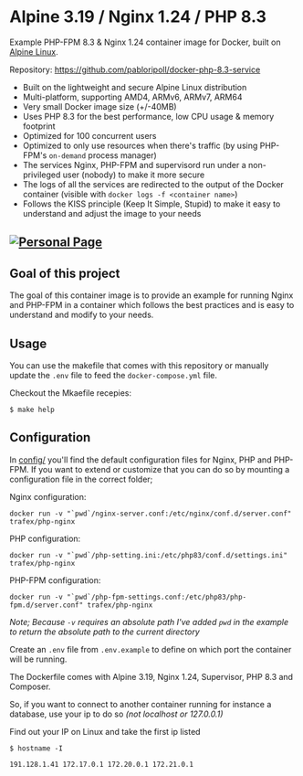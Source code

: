 # Alpine 3.19 / Nginx 1.24 / PHP 8.3

Example PHP-FPM 8.3 & Nginx 1.24 container image for Docker, built on [Alpine Linux](https://www.alpinelinux.org/).

Repository: https://github.com/pabloripoll/docker-php-8.3-service

* Built on the lightweight and secure Alpine Linux distribution
* Multi-platform, supporting AMD4, ARMv6, ARMv7, ARM64
* Very small Docker image size (+/-40MB)
* Uses PHP 8.3 for the best performance, low CPU usage & memory footprint
* Optimized for 100 concurrent users
* Optimized to only use resources when there's traffic (by using PHP-FPM's `on-demand` process manager)
* The services Nginx, PHP-FPM and supervisord run under a non-privileged user (nobody) to make it more secure
* The logs of all the services are redirected to the output of the Docker container (visible with `docker logs -f <container name>`)
* Follows the KISS principle (Keep It Simple, Stupid) to make it easy to understand and adjust the image to your needs

## [![Personal Page](https://pabloripoll.com/files/logo-light-100x300.png)](https://github.com/pabloripoll)

## Goal of this project

The goal of this container image is to provide an example for running Nginx and PHP-FPM in a container which follows the best practices and is easy to understand and modify to your needs.

## Usage

You can use the makefile that comes with this repository or manually update the `.env` file to feed the `docker-compose.yml` file.

Checkout the Mkaefile recepies:
```
$ make help
```

## Configuration
In [config/](config/) you'll find the default configuration files for Nginx, PHP and PHP-FPM.
If you want to extend or customize that you can do so by mounting a configuration file in the correct folder;

Nginx configuration:

    docker run -v "`pwd`/nginx-server.conf:/etc/nginx/conf.d/server.conf" trafex/php-nginx

PHP configuration:

    docker run -v "`pwd`/php-setting.ini:/etc/php83/conf.d/settings.ini" trafex/php-nginx

PHP-FPM configuration:

    docker run -v "`pwd`/php-fpm-settings.conf:/etc/php83/php-fpm.d/server.conf" trafex/php-nginx

_Note; Because `-v` requires an absolute path I've added `pwd` in the example to return the absolute path to the current directory_


Create an `.env` file from `.env.example` to define on which port the container will be running.

The Dockerfile comes with Alpine 3.19, Nginx 1.24, Supervisor, PHP 8.3 and Composer.

So, if you want to connect to another container running for instance a database, use your ip to do so *(not localhost or 127.0.0.1)*

Find out your IP on Linux and take the first ip listed
```
$ hostname -I

191.128.1.41 172.17.0.1 172.20.0.1 172.21.0.1
```